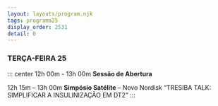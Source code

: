 ```yaml
---
layout: layouts/program.njk
tags: programa25
display_order: 2531
detail: 0
---
```

### TERÇA-FEIRA 25  
::: center
12h 00m - 13h 00m
**Sessão de Abertura**


12h 15m – 13h 00m
**Simpósio Satélite** – Novo Nordisk
“TRESIBA TALK: SIMPLIFICAR A INSULINIZAÇÃO EM DT2”
:::
